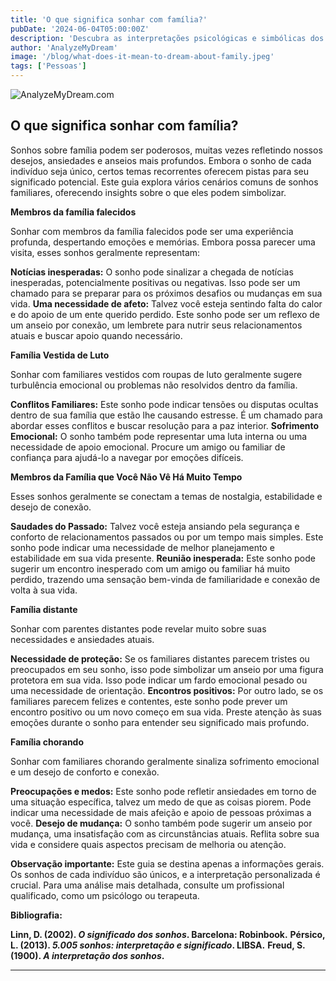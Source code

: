 ```yaml
---
title: 'O que significa sonhar com família?'
pubDate: '2024-06-04T05:00:00Z'
description: 'Descubra as interpretações psicológicas e simbólicas dos sonhos com familiares, sejam eles falecidos, distantes ou chorando.'
author: 'AnalyzeMyDream'
image: '/blog/what-does-it-mean-to-dream-about-family.jpeg'
tags: ['Pessoas']
---
```


![AnalyzeMyDream.com](/blog/what-does-it-mean-to-dream-about-family.jpeg)

## O que significa sonhar com família?

Sonhos sobre família podem ser poderosos, muitas vezes refletindo nossos desejos, ansiedades e anseios mais profundos. Embora o sonho de cada indivíduo seja único, certos temas recorrentes oferecem pistas para seu significado potencial. Este guia explora vários cenários comuns de sonhos familiares, oferecendo insights sobre o que eles podem simbolizar.

**Membros da família falecidos**

Sonhar com membros da família falecidos pode ser uma experiência profunda, despertando emoções e memórias. Embora possa parecer uma visita, esses sonhos geralmente representam:

**Notícias inesperadas:** O sonho pode sinalizar a chegada de notícias inesperadas, potencialmente positivas ou negativas. Isso pode ser um chamado para se preparar para os próximos desafios ou mudanças em sua vida.
**Uma necessidade de afeto:** Talvez você esteja sentindo falta do calor e do apoio de um ente querido perdido. Este sonho pode ser um reflexo de um anseio por conexão, um lembrete para nutrir seus relacionamentos atuais e buscar apoio quando necessário.

**Família Vestida de Luto**

Sonhar com familiares vestidos com roupas de luto geralmente sugere turbulência emocional ou problemas não resolvidos dentro da família.

**Conflitos Familiares:** Este sonho pode indicar tensões ou disputas ocultas dentro de sua família que estão lhe causando estresse. É um chamado para abordar esses conflitos e buscar resolução para a paz interior.
**Sofrimento Emocional:** O sonho também pode representar uma luta interna ou uma necessidade de apoio emocional. Procure um amigo ou familiar de confiança para ajudá-lo a navegar por emoções difíceis.

**Membros da Família que Você Não Vê Há Muito Tempo**

Esses sonhos geralmente se conectam a temas de nostalgia, estabilidade e desejo de conexão. 

**Saudades do Passado:** Talvez você esteja ansiando pela segurança e conforto de relacionamentos passados ​​ou por um tempo mais simples. Este sonho pode indicar uma necessidade de melhor planejamento e estabilidade em sua vida presente.
**Reunião inesperada:** Este sonho pode sugerir um encontro inesperado com um amigo ou familiar há muito perdido, trazendo uma sensação bem-vinda de familiaridade e conexão de volta à sua vida.

**Família distante**

Sonhar com parentes distantes pode revelar muito sobre suas necessidades e ansiedades atuais.

**Necessidade de proteção:** Se os familiares distantes parecem tristes ou preocupados em seu sonho, isso pode simbolizar um anseio por uma figura protetora em sua vida. Isso pode indicar um fardo emocional pesado ou uma necessidade de orientação.
**Encontros positivos:** Por outro lado, se os familiares parecem felizes e contentes, este sonho pode prever um encontro positivo ou um novo começo em sua vida. Preste atenção às suas emoções durante o sonho para entender seu significado mais profundo.

**Família chorando**

Sonhar com familiares chorando geralmente sinaliza sofrimento emocional e um desejo de conforto e conexão.

**Preocupações e medos:** Este sonho pode refletir ansiedades em torno de uma situação específica, talvez um medo de que as coisas piorem. Pode indicar uma necessidade de mais afeição e apoio de pessoas próximas a você.
**Desejo de mudança:** O sonho também pode sugerir um anseio por mudança, uma insatisfação com as circunstâncias atuais. Reflita sobre sua vida e considere quais aspectos precisam de melhoria ou atenção.

**Observação importante:** Este guia se destina apenas a informações gerais. Os sonhos de cada indivíduo são únicos, e a interpretação personalizada é crucial. Para uma análise mais detalhada, consulte um profissional qualificado, como um psicólogo ou terapeuta. 

**Bibliografia:**

**Linn, D. (2002). *O significado dos sonhos*. Barcelona: Robinbook.**
**Pérsico, L. (2013). *5.005 sonhos: interpretação e significado*. LIBSA.**
**Freud, S. (1900). *A interpretação dos sonhos*.**

---
